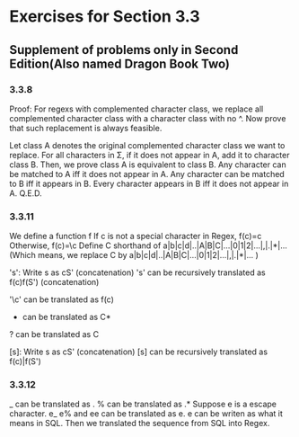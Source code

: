 # Exercises for Section 3.3
## Supplement of problems only in Second Edition(Also named Dragon Book Two)

### 3.3.8
Proof:
For regexs with complemented character class, we replace all complemented character class with a character class with no ^.
Now prove that such replacement is always feasible.

Let class A denotes the original complemented character class we want to replace.
For all characters in Σ, if it does not appear in A, add it to character class B.
Then, we prove class A is equivalent to class B.
Any character can be matched to A iff it does not appear in A.
Any character can be matched to B iff it appears in B.
Every character appears in B iff it does not appear in A.
Q.E.D.

### 3.3.11
We define a function f
If c is not a special character in Regex, f(c)=c
Otherwise, f(c)=\c
Define C shorthand of a|b|c|d|..|A|B|C|...|0|1|2|...|,|\.|\*|...
(Which means, we replace C by a|b|c|d|..|A|B|C|...|0|1|2|...|,|\.|\*|... )

's':
Write s as cS' (concatenation)
's' can be recursively translated as f(c)f(S')  (concatenation)

'\c' can be translated as f(c)

* can be translated as C*

? can be translated as C

[s]:
Write s as cS' (concatenation)
[s] can be recursively translated as f(c)|f(S')

### 3.3.12

_ can be translated as .
% can be translated as .*
Suppose e is a escape character.
e_ e% and ee can be translated as e.
e can be writen as what it means in SQL. Then we translated the sequence from SQL into Regex.
